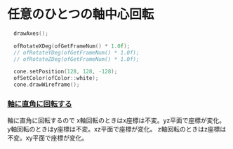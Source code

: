 # 任意のひとつの軸中心回転

```cpp
  drawAxes();

  ofRotateXDeg(ofGetFrameNum() * 1.0f);
  // ofRotateYDeg(ofGetFrameNum() * 1.0f);
  // ofRotateZDeg(ofGetFrameNum() * 1.0f);

  cone.setPosition(128, 128, -128);
  ofSetColor(ofColor::white);
  cone.drawWireframe();
```

### <ins>軸に直角に回転する</ins>
軸に直角に回転するので
x軸回転のときはx座標は不変。yz平面で座標が変化。
y軸回転のときはy座標は不変。xz平面で座標が変化。
z軸回転のときはz座標は不変。xy平面で座標が変化。
